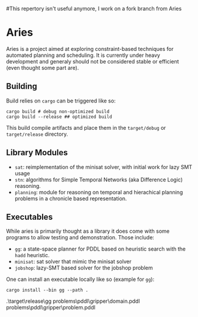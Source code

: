 
#This repertory isn't useful anymore, I work on a fork branch from Aries













































# Aries

Aries is a project aimed at exploring constraint-based techniques for automated planning and scheduling.
It is currently under heavy development and generaly should not be considered stable or efficient (even thought some part are).

## Building

Build relies on `cargo` can be triggered like so:

```
cargo build # debug non-optimized build
cargo build --release ## optimized build
```

This build compile artifacts and place them in the `target/debug` or `target/release` directory.

## Library Modules

 - `sat`: reimplementation of the minisat solver, with initial work for lazy SMT usage
 - `stn`: algorithms for Simple Temporal Networks (aka Difference Logic) reasoning.
 - `planning`: module for reasoning on temporal and hierachical planning problems in a chronicle based representation.

## Executables

While aries is primarily thought as a library it does come with some programs to allow testing and demonstration. Those include:

- `gg`: a state-space planner for PDDL based on heuristic search with the `hadd` heuristic.
- `minisat`: sat solver that mimic the minisat solver
- `jobshop`: lazy-SMT based solver for the jobshop problem 

One can install an executable locally like so (example for `gg`):

```
cargo install --bin gg --path .
``` 
.\target\release\gg problems\pddl\gripper\domain.pddl problems\pddl\gripper\problem.pddl
